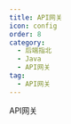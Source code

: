 ```yaml
---
title: API网关
icon: config
order: 8
category:
  - 后端指北
  - Java
  - API网关
tag:
  - API网关
---
```


API网关